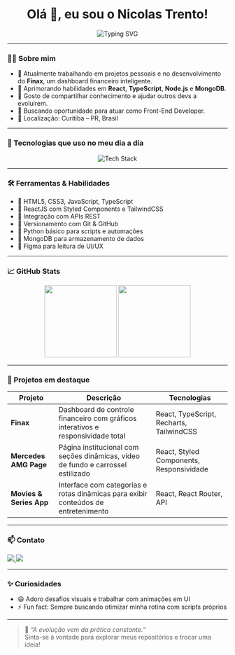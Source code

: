 <h1 align="center">Olá 👋, eu sou o Nicolas Trento!</h1>

<p align="center">
  <img src="https://readme-typing-svg.demolab.com?font=Fira+Code&size=22&pause=1000&center=true&width=500&lines=Desenvolvedor+Front-End+React+%7C+TypeScript;Foco+em+interfaces+modernas+e+responsivas;Estudante+da+formação+Full+Stack+DevClub;Amo+transformar+ideias+em+código!" alt="Typing SVG" />
</p>

---

### 👨‍💻 Sobre mim

- 🔭 Atualmente trabalhando em projetos pessoais e no desenvolvimento do **Finax**, um dashboard financeiro inteligente.  
- 🌱 Aprimorando habilidades em **React**, **TypeScript**, **Node.js** e **MongoDB**.  
- 💬 Gosto de compartilhar conhecimento e ajudar outros devs a evoluírem.  
- 🎯 Buscando oportunidade para atuar como Front-End Developer.  
- 📍 Localização: Curitiba – PR, Brasil  

---

### 🚀 Tecnologias que uso no meu dia a dia

<p align="center">
  <img src="https://skillicons.dev/icons?i=html,css,js,ts,react,tailwind,python,nodejs,mongodb" alt="Tech Stack" />
</p>

---

### 🛠️ Ferramentas & Habilidades

- 🔹 HTML5, CSS3, JavaScript, TypeScript  
- 🔹 ReactJS com Styled Components e TailwindCSS  
- 🔹 Integração com APIs REST  
- 🔹 Versionamento com Git & GitHub  
- 🔹 Python básico para scripts e automações  
- 🔹 MongoDB para armazenamento de dados  
- 🔹 Figma para leitura de UI/UX  

---

### 📈 GitHub Stats

<p align="center">
  <img src="https://github-readme-stats.vercel.app/api?username=nicolastrento&show_icons=true&theme=tokyonight&count_private=true&hide=stars" height="165" />
  <img src="https://github-readme-stats.vercel.app/api/top-langs/?username=nicolastrento&layout=compact&theme=tokyonight" height="165" />
</p>

---

### 🧠 Projetos em destaque

| Projeto | Descrição | Tecnologias |
|--------|-----------|-------------|
| **Finax** | Dashboard de controle financeiro com gráficos interativos e responsividade total | React, TypeScript, Recharts, TailwindCSS |
| **Mercedes AMG Page** | Página institucional com seções dinâmicas, vídeo de fundo e carrossel estilizado | React, Styled Components, Responsividade |
| **Movies & Series App** | Interface com categorias e rotas dinâmicas para exibir conteúdos de entretenimento | React, React Router, API |

---

### 📫 Contato

<p align="left">
  <a href="mailto:nitrento1003@hotmail.com">
    <img src="https://img.shields.io/badge/-Email-%23333?style=for-the-badge&logo=gmail&logoColor=white" />
  </a>
  <a href="https://www.linkedin.com/in/nicolas-trento">
    <img src="https://img.shields.io/badge/-LinkedIn-0A66C2?style=for-the-badge&logo=linkedin&logoColor=white" />
  </a>
</p>

---

### ✨ Curiosidades

- 😄 Adoro desafios visuais e trabalhar com animações em UI  
- ⚡ Fun fact: Sempre buscando otimizar minha rotina com scripts próprios

---

> 💬 *“A evolução vem da prática constante.”*  
> Sinta-se à vontade para explorar meus repositórios e trocar uma ideia!
